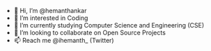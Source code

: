 - 👋 Hi, I’m @hemanthankar
- 👀 I’m interested in Coding
- 🌱 I’m currently studying Computer Science and Engineering (CSE)
- 💞️ I’m looking to collaborate on Open Source Projects
- 📫 Reach me @ihemanth_ (Twitter)

<!---
HemanthSankar/HemanthSankar is a ✨ special ✨ repository because its `README.md` (this file) appears on your GitHub profile.
You can click the Preview link to take a look at your changes.
--->
